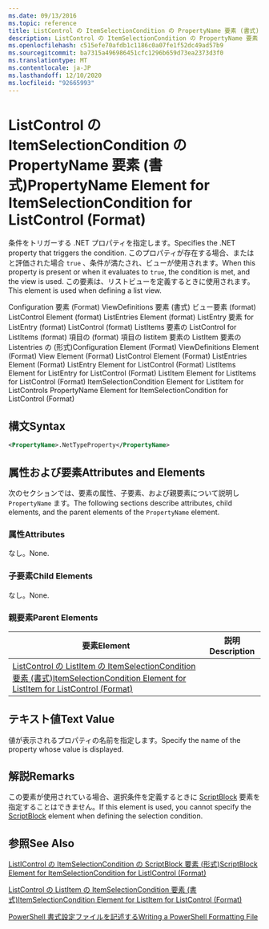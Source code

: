 ```yaml
---
ms.date: 09/13/2016
ms.topic: reference
title: ListControl の ItemSelectionCondition の PropertyName 要素 (書式)
description: ListControl の ItemSelectionCondition の PropertyName 要素 (書式)
ms.openlocfilehash: c515efe70afdb1c1186c0a07fe1f52dc49ad57b9
ms.sourcegitcommit: ba7315a496986451cfc1296b659d73ea2373d3f0
ms.translationtype: MT
ms.contentlocale: ja-JP
ms.lasthandoff: 12/10/2020
ms.locfileid: "92665993"
---
```

# <a name="propertyname-element-for-itemselectioncondition-for-listcontrol-format"></a><span data-ttu-id="6cf66-103">ListControl の ItemSelectionCondition の PropertyName 要素 (書式)</span><span class="sxs-lookup"><span data-stu-id="6cf66-103">PropertyName Element for ItemSelectionCondition for ListControl (Format)</span></span>

<span data-ttu-id="6cf66-104">条件をトリガーする .NET プロパティを指定します。</span><span class="sxs-lookup"><span data-stu-id="6cf66-104">Specifies the .NET property that triggers the condition.</span></span> <span data-ttu-id="6cf66-105">このプロパティが存在する場合、またはと評価された場合 `true` 、条件が満たされ、ビューが使用されます。</span><span class="sxs-lookup"><span data-stu-id="6cf66-105">When this property is present or when it evaluates to `true`, the condition is met, and the view is used.</span></span> <span data-ttu-id="6cf66-106">この要素は、リストビューを定義するときに使用されます。</span><span class="sxs-lookup"><span data-stu-id="6cf66-106">This element is used when defining a list view.</span></span>

<span data-ttu-id="6cf66-107">Configuration 要素 (Format) ViewDefinitions 要素 (書式) ビュー要素 (format) ListControl Element (format) ListEntries Element (format) ListEntry 要素 for ListEntry (format) ListControl (format) ListItems 要素の ListControl for ListItems (format) 項目の (format) 項目の listitem 要素の ListItem 要素の Listentries の (形式)</span><span class="sxs-lookup"><span data-stu-id="6cf66-107">Configuration Element (Format) ViewDefinitions Element (Format) View Element (Format) ListControl Element (Format) ListEntries Element (Format) ListEntry Element for ListControl (Format) ListItems Element for ListEntry for ListControl (Format) ListItem Element for ListItems for ListControl (Format) ItemSelectionCondition Element for ListItem for ListControls PropertyName Element for ItemSelectionCondition for ListControl (Format)</span></span>

## <a name="syntax"></a><span data-ttu-id="6cf66-108">構文</span><span class="sxs-lookup"><span data-stu-id="6cf66-108">Syntax</span></span>

```xml
<PropertyName>.NetTypeProperty</PropertyName>
```

## <a name="attributes-and-elements"></a><span data-ttu-id="6cf66-109">属性および要素</span><span class="sxs-lookup"><span data-stu-id="6cf66-109">Attributes and Elements</span></span>

<span data-ttu-id="6cf66-110">次のセクションでは、要素の属性、子要素、および親要素について説明し `PropertyName` ます。</span><span class="sxs-lookup"><span data-stu-id="6cf66-110">The following sections describe attributes, child elements, and the parent elements of the `PropertyName` element.</span></span>

### <a name="attributes"></a><span data-ttu-id="6cf66-111">属性</span><span class="sxs-lookup"><span data-stu-id="6cf66-111">Attributes</span></span>

<span data-ttu-id="6cf66-112">なし。</span><span class="sxs-lookup"><span data-stu-id="6cf66-112">None.</span></span>

### <a name="child-elements"></a><span data-ttu-id="6cf66-113">子要素</span><span class="sxs-lookup"><span data-stu-id="6cf66-113">Child Elements</span></span>

<span data-ttu-id="6cf66-114">なし。</span><span class="sxs-lookup"><span data-stu-id="6cf66-114">None.</span></span>

### <a name="parent-elements"></a><span data-ttu-id="6cf66-115">親要素</span><span class="sxs-lookup"><span data-stu-id="6cf66-115">Parent Elements</span></span>

|<span data-ttu-id="6cf66-116">要素</span><span class="sxs-lookup"><span data-stu-id="6cf66-116">Element</span></span>|<span data-ttu-id="6cf66-117">説明</span><span class="sxs-lookup"><span data-stu-id="6cf66-117">Description</span></span>|
|-------------|-----------------|
|[<span data-ttu-id="6cf66-118">ListControl の ListItem の ItemSelectionCondition 要素 (書式)</span><span class="sxs-lookup"><span data-stu-id="6cf66-118">ItemSelectionCondition Element for ListItem for ListControl (Format)</span></span>](./itemselectioncondition-element-for-listitem-for-listcontrol-format.md)||

## <a name="text-value"></a><span data-ttu-id="6cf66-119">テキスト値</span><span class="sxs-lookup"><span data-stu-id="6cf66-119">Text Value</span></span>

<span data-ttu-id="6cf66-120">値が表示されるプロパティの名前を指定します。</span><span class="sxs-lookup"><span data-stu-id="6cf66-120">Specify the name of the property whose value is displayed.</span></span>

## <a name="remarks"></a><span data-ttu-id="6cf66-121">解説</span><span class="sxs-lookup"><span data-stu-id="6cf66-121">Remarks</span></span>

<span data-ttu-id="6cf66-122">この要素が使用されている場合、選択条件を定義するときに [ScriptBlock](./scriptblock-element-for-itemselectioncondition-for-listcontrol-format.md) 要素を指定することはできません。</span><span class="sxs-lookup"><span data-stu-id="6cf66-122">If this element is used, you cannot specify the [ScriptBlock](./scriptblock-element-for-itemselectioncondition-for-listcontrol-format.md) element when defining the selection condition.</span></span>

## <a name="see-also"></a><span data-ttu-id="6cf66-123">参照</span><span class="sxs-lookup"><span data-stu-id="6cf66-123">See Also</span></span>

[<span data-ttu-id="6cf66-124">ListIControl の ItemSelectionCondition の ScriptBlock 要素 (形式)</span><span class="sxs-lookup"><span data-stu-id="6cf66-124">ScriptBlock Element for ItemSelectionCondition for ListIControl (Format)</span></span>](./scriptblock-element-for-itemselectioncondition-for-listcontrol-format.md)

[<span data-ttu-id="6cf66-125">ListControl の ListItem の ItemSelectionCondition 要素 (書式)</span><span class="sxs-lookup"><span data-stu-id="6cf66-125">ItemSelectionCondition Element for ListItem for ListControl (Format)</span></span>](./itemselectioncondition-element-for-listitem-for-listcontrol-format.md)

[<span data-ttu-id="6cf66-126">PowerShell 書式設定ファイルを記述する</span><span class="sxs-lookup"><span data-stu-id="6cf66-126">Writing a PowerShell Formatting File</span></span>](./writing-a-powershell-formatting-file.md)
